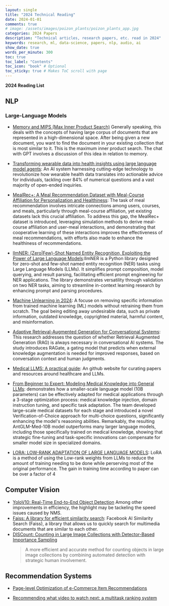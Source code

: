 ```yaml
---
layout: single
title: "2024 Technical Reading"
date: 2024-01-01
comments: true
# image: /assets/images/poizon_plants/poizon_plants_app.jpg
categories: 2024 Papers
description: "Technical articles, research papers, etc. read in 2024"
keywords: research, ml, data-science, papers, nlp, audio, ai
show_date: true
words_per_minute: 300
toc: true
toc_label: "Contents"
toc_icon: "book" # Optional
toc_sticky: true # Makes ToC scroll with page
---
```


**2024 Reading List**


## NLP

### Large-Language Models

- [Memory and MIPS (Max Inner Product Search)](https://chat.openai.com/share/46ff149e-a4c7-4dd7-a800-fc4a642ea389) Generally speaking, this deals with the concepts of having large corpus of documents that are represented in a high-dimensional space. After being given a new document, you want to find the document in your existing collection that is most similar to it. This is the maximum inner product search. The chat with GPT involves a discussion of this idea in relation to memory.
- [Transforming wearable data into health insights using large language model agents](https://arxiv.org/pdf/2406.06464): An AI system harnessing cutting-edge technology to revolutionize how wearable health data translates into actionable advice for individuals, tackling over 84% of numerical questions
  and a vast majority of open-ended inquiries.

- [MealRec+: A Meal Recommendation Dataset with Meal-Course Affiliation for Personalization and Healthiness](https://arxiv.org/pdf/2404.05386): The task of meal recommendation involves intricate connections among users, courses, and meals, particularly through meal-course affiliation, yet existing datasets lack this crucial affiliation. To address this gap, the MealRec+ dataset is introduced, leveraging simulation methods to derive meal-course affiliation and user-meal interactions, and demonstrating that cooperative learning of these interactions improves the effectiveness of meal recommendations, with efforts also made to enhance the healthiness of recommendations.

- [llmNER: (Zero|Few)-Shot Named Entity Recognition, Exploiting the Power of Large Language Models](https://arxiv.org/abs/2406.04528):llmNER is a Python library designed for zero-shot and few-shot named entity recognition (NER) tasks using Large Language Models (LLMs). It simplifies prompt composition, model querying, and result parsing, facilitating efficient prompt engineering for NER applications. The library demonstrates versatility through validation on two NER tasks, aiming to streamline in-context learning research by enhancing prompt and parsing procedures.

- [Machine Unlearning in 2024](https://ai.stanford.edu/~kzliu/blog/unlearning): A focuse on removing specific information from trained machine learning (ML) models without retraining them from scratch. The goal being editing away undesirable data, such as private information, outdated knowledge, copyrighted material, harmful content, and misinformation.

- [Adaptive Retrieval-Augmented Generation for Conversational Systems](https://arxiv.org/pdf/2407.21712): This research addresses the question of whether Retrieval Augmented Generation (RAG) is always necessary in conversational AI systems. The study introduces RAGate, a gating model that predicts when external knowledge augmentation is needed for improved responses, based on conversation context and human judgments.

- [Medical LLMS: A practical guide](https://github.com/AI-in-Health/MedLLMsPracticalGuide): An github website for curating papers and resources around healthcare and LLMs.

- [From Beginner to Expert: Modeling Medical Knowledge into General LLMs](https://arxiv.org/abs/2312.01040): demonstrates how a smaller-scale language model (10B parameters) can be effectively adapted for medical applications through a 3-stage optimization process: medical knowledge injection, domain instruction tuning, and specific task adaptation. The team developed large-scale medical datasets for each stage and introduced a novel Verification-of-Choice approach for multi-choice questions, significantly enhancing the model's reasoning abilities. Remarkably, the resulting AntGLM-Med-10B model outperforms many larger language models, including those specifically trained on medical knowledge, showing that strategic fine-tuning and task-specific innovations can compensate for smaller model size in specialized domains.

- [LORA: LOW-RANK ADAPTATION OF LARGE LANGUAGE MODELS](https://arxiv.org/pdf/2106.09685): LoRA is a method of using the Low-rank weights from LLMs to reduce the amount of training needing to be done while perserving most of the original performance. The gain in training time according to paper can be over a factor of 4

## Computer Vision

- [YoloV10: Real-Time End-to-End Object Detection](https://arxiv.org/abs/2405.14458) Among other improvements in efficiency, the highlight may be tackeling the speed issues caused by NMS.
- [Faiss: A library for efficient similarity search](https://engineering.fb.com/2017/03/29/data-infrastructure/faiss-a-library-for-efficient-similarity-search/): Facebook AI Similarity Search (Faiss), a library that allows us to quickly search for multimedia documents that are similar to each other.
- [DISCount: Counting in Large Image Collections with Detector-Based Importance Sampling](https://arxiv.org/abs/2306.03151)
    > A more efficient and accurate method for counting objects in large image collections by combining automated detection with strategic human involvement.

## Recommendation Systems

- [Page-level Optimization of e-Commerce Item Recommendations](https://arxiv.org/abs/2108.05891)

- [Recommending what video to watch next: a multitask ranking system](https://dl.acm.org/doi/10.1145/3298689.3346997)
